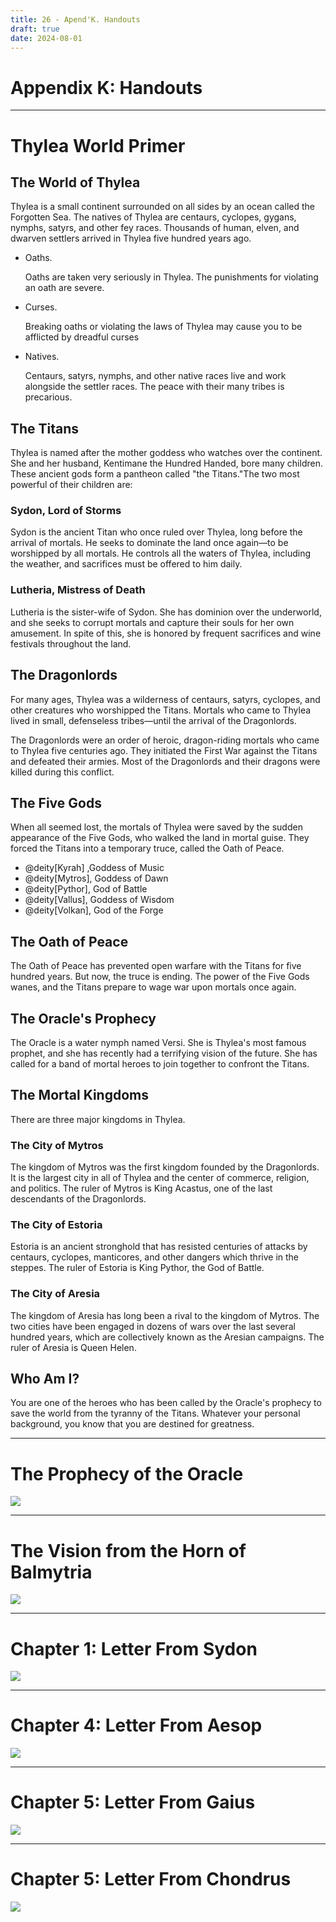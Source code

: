 ```yaml
---
title: 26 - Apend'K. Handouts
draft: true
date: 2024-08-01
---
```

<div class="rd__b  rd__b--0">
    <h1 class="rd__h rd__h--0" data-title-index="2312"><span class="entry-title-inner">Appendix K: Handouts</span></h1>
    <hr class="rd__hr rd__hr--section">
    <div class="rd__b  rd__b--0">
        <h1 class="rd__h rd__h--0" data-title-index="2313"><span class="entry-title-inner">Thylea World Primer</span></h1>
        <div class="rd__b  rd__b--1">
            <h2 class="rd__h rd__h--1" data-title-index="2314"><span class="entry-title-inner">The World of Thylea</span></h2>
            <p>Thylea is a small continent surrounded on all sides by an ocean called the Forgotten Sea. The natives of Thylea are centaurs, cyclopes, gygans, nymphs, satyrs, and other fey races. Thousands of human, elven, and dwarven settlers arrived in Thylea five hundred years ago.</p>
            <div class="rd__b  rd__b--2">
                <ul class="rd__list">
                    <li class="rd__li ">
                        <p><span class="entry-title-inner">Oaths.</span></p>
                        <p>Oaths are taken very seriously in Thylea. The punishments for violating an oath are severe.</p>
                        <div class="rd__spc-inline-post">
                            <p></p>
                        </div>
                    </li>
                    <li class="rd__li ">
                        <p><span class="entry-title-inner">Curses.</span></p>
                        <p>Breaking oaths or violating the laws of Thylea may cause you to be afflicted by dreadful curses</p>
                        <div class="rd__spc-inline-post">
                            <p></p>
                        </div>
                    </li>
                    <li class="rd__li ">
                        <p><span class="entry-title-inner">Natives.</span></p>
                        <p>Centaurs, satyrs, nymphs, and other native races live and work alongside the settler races. The peace with their many tribes is precarious.</p>
                        <div class="rd__spc-inline-post">
                            <p></p>
                        </div>
                    </li>
                </ul>
            </div>
        </div>
        <div class="rd__b  rd__b--1">
            <h2 class="rd__h rd__h--1" data-title-index="2318"><span class="entry-title-inner">The Titans</span></h2>
            <p>Thylea is named after the mother goddess who watches over the continent. She and her husband, Kentimane the Hundred Handed, bore many children. These ancient gods form a pantheon called "the Titans."The two most powerful of their children are:</p>
            <div class="rd__b  rd__b--2">
                <h3 class="rd__h rd__h--2" data-title-index="2319"><span class="entry-title-inner">Sydon, Lord of Storms</span></h3>
                <p>Sydon is the ancient Titan who once ruled over Thylea, long before the arrival of mortals. He seeks to dominate the land once again—to be worshipped by all mortals. He controls all the waters of Thylea, including the weather, and sacrifices must be offered to him daily.</p>
            </div>
            <div class="rd__b  rd__b--2">
                <h3 class="rd__h rd__h--2" data-title-index="2320"><span class="entry-title-inner">Lutheria, Mistress of Death</span></h3>
                <p>Lutheria is the sister-wife of Sydon. She has dominion over the underworld, and she seeks to corrupt mortals and capture their souls for her own amusement. In spite of this, she is honored by frequent sacrifices and wine festivals throughout the land.</p>
            </div>
        </div>
        <div class="rd__b  rd__b--1">
            <h2 class="rd__h rd__h--1" data-title-index="2321"><span class="entry-title-inner">The Dragonlords</span></h2>
            <p>For many ages, Thylea was a wilderness of centaurs, satyrs, cyclopes, and other creatures who worshipped the Titans. Mortals who came to Thylea lived in small, defenseless tribes—until the arrival of the Dragonlords.</p>
            <p>The Dragonlords were an order of heroic, dragon-riding mortals who came to Thylea five centuries ago. They initiated the First War against the Titans and defeated their armies. Most of the Dragonlords and their dragons were killed during this conflict.</p>
        </div>
        <div class="rd__b  rd__b--1">
            <h2 class="rd__h rd__h--1" data-title-index="2322"><span class="entry-title-inner">The Five Gods</span></h2>
            <p>When all seemed lost, the mortals of Thylea were saved by the sudden appearance of the Five Gods, who walked the land in mortal guise. They forced the Titans into a temporary truce, called the Oath of Peace.</p>
            <ul class="rd__list">
                <li class="rd__li ">@deity[Kyrah] ,Goddess of Music</li>
                <li class="rd__li ">@deity[Mytros], Goddess of Dawn</li>
                <li class="rd__li ">@deity[Pythor], God of Battle</li>
                <li class="rd__li ">@deity[Vallus], Goddess of Wisdom</li>
                <li class="rd__li ">@deity[Volkan], God of the Forge</li>
            </ul>
        </div>
        <div class="rd__b  rd__b--1">
            <h2 class="rd__h rd__h--1" data-title-index="2323"><span class="entry-title-inner">The Oath of Peace</span></h2>
            <p>The Oath of Peace has prevented open warfare with the Titans for five hundred years. But now, the truce is ending. The power of the Five Gods wanes, and the Titans prepare to wage war upon mortals once again.</p>
        </div>
        <div class="rd__b  rd__b--1">
            <h2 class="rd__h rd__h--1" data-title-index="2324"><span class="entry-title-inner">The Oracle's Prophecy</span></h2>
            <p>The Oracle is a water nymph named Versi. She is Thylea's most famous prophet, and she has recently had a terrifying vision of the future. She has called for a band of mortal heroes to join together to confront the Titans.</p>
        </div>
        <div class="rd__b  rd__b--1">
            <h2 class="rd__h rd__h--1" data-title-index="2325"><span class="entry-title-inner">The Mortal Kingdoms</span></h2>
            <p>There are three major kingdoms in Thylea.</p>
            <div class="rd__b  rd__b--2">
                <h3 class="rd__h rd__h--2" data-title-index="2326"><span class="entry-title-inner">The City of Mytros</span></h3>
                <p>The kingdom of Mytros was the first kingdom founded by the Dragonlords. It is the largest city in all of Thylea and the center of commerce, religion, and politics. The ruler of Mytros is King Acastus, one of the last descendants of the Dragonlords.</p>
            </div>
            <div class="rd__b  rd__b--2">
                <h3 class="rd__h rd__h--2" data-title-index="2327"><span class="entry-title-inner">The City of Estoria</span></h3>
                <p>Estoria is an ancient stronghold that has resisted centuries of attacks by centaurs, cyclopes, manticores, and other dangers which thrive in the steppes. The ruler of Estoria is King Pythor, the God of Battle.</p>
            </div>
            <div class="rd__b  rd__b--2">
                <h3 class="rd__h rd__h--2" data-title-index="2328"><span class="entry-title-inner">The City of Aresia</span></h3>
                <p>The kingdom of Aresia has long been a rival to the kingdom of Mytros. The two cities have been engaged in dozens of wars over the last several hundred years, which are collectively known as the Aresian campaigns. The ruler of Aresia is Queen Helen.</p>
            </div>
        </div>
        <div class="rd__b  rd__b--1">
            <h2 class="rd__h rd__h--1" data-title-index="2329"><span class="entry-title-inner">Who Am I?</span></h2>
            <p>You are one of the heroes who has been called by the Oracle's prophecy to save the world from the tyranny of the Titans. Whatever your personal background, you know that you are destined for greatness.</p>
        </div>
    </div>
    <hr class="rd__hr rd__hr--section">
    <div class="rd__b  rd__b--0">
        <h1 class="rd__h rd__h--0" data-title-index="2330"><span class="entry-title-inner">The Prophecy of the Oracle</span></h1>
        <div class="float-clear">
            <p></p>
        </div>
        <div>
            <div class="rd__wrp-image relative">
                <img class="rd__image" src="https://raw.githubusercontent.com/TheGiddyLimit/homebrew/master/_img/ArcanumWorldsOdysseyoftheDragonlords/Handouts_TheProphecyOfTheOracle.webp">
            </div>
        </div>
    </div>
    <hr class="rd__hr rd__hr--section">
    <div class="rd__b  rd__b--0">
        <h1 class="rd__h rd__h--0" data-title-index="2331"><span class="entry-title-inner">The Vision from the Horn of Balmytria</span></h1>
        <div class="float-clear">
            <p></p>
        </div>
        <div>
            <div class="rd__wrp-image relative">
                <img class="rd__image" src="https://raw.githubusercontent.com/TheGiddyLimit/homebrew/master/_img/ArcanumWorldsOdysseyoftheDragonlords/Handouts_TheVisionFromTheHornOfBalmytria.webp">
            </div>
        </div>
    </div>
    <hr class="rd__hr rd__hr--section">
    <div class="rd__b  rd__b--0">
        <h1 class="rd__h rd__h--0" data-title-index="2332"><span class="entry-title-inner">Chapter 1: Letter From Sydon</span></h1>
        <div class="float-clear">
            <p></p>
        </div>
        <div>
            <div class="rd__wrp-image relative">
                <img class="rd__image" src="https://raw.githubusercontent.com/TheGiddyLimit/homebrew/master/_img/ArcanumWorldsOdysseyoftheDragonlords/Handouts_Chapter1LetterFromSydon.webp">
            </div>
        </div>
    </div>
    <hr class="rd__hr rd__hr--section">
    <div class="rd__b  rd__b--0">
        <h1 class="rd__h rd__h--0" data-title-index="2333"><span class="entry-title-inner">Chapter 4: Letter From Aesop</span></h1>
        <div class="float-clear">
            <p></p>
        </div>
        <div>
            <div class="rd__wrp-image relative">
                <img class="rd__image" src="https://raw.githubusercontent.com/TheGiddyLimit/homebrew/master/_img/ArcanumWorldsOdysseyoftheDragonlords/Handouts_Chapter4LetterFromAesop.webp">
            </div>
        </div>
    </div>
    <hr class="rd__hr rd__hr--section">
    <div class="rd__b  rd__b--0">
        <h1 class="rd__h rd__h--0" data-title-index="2334"><span class="entry-title-inner">Chapter 5: Letter From Gaius</span></h1>
        <div class="float-clear">
            <p></p>
        </div>
        <div>
            <div class="rd__wrp-image relative">
                <img class="rd__image" src="https://raw.githubusercontent.com/TheGiddyLimit/homebrew/master/_img/ArcanumWorldsOdysseyoftheDragonlords/Handouts_Chapter5LetterFromGaius.webp">
            </div>
        </div>
    </div>
    <hr class="rd__hr rd__hr--section">
    <div class="rd__b  rd__b--0">
        <h1 class="rd__h rd__h--0" data-title-index="2335"><span class="entry-title-inner">Chapter 5: Letter From Chondrus</span></h1>
        <div class="float-clear">
            <p></p>
        </div>
        <div>
            <div class="rd__wrp-image relative">
                <img class="rd__image" src="https://raw.githubusercontent.com/TheGiddyLimit/homebrew/master/_img/ArcanumWorldsOdysseyoftheDragonlords/Handouts_Chapter5LetterFromChondrus.webp">
            </div>
        </div>
    </div>
</div>